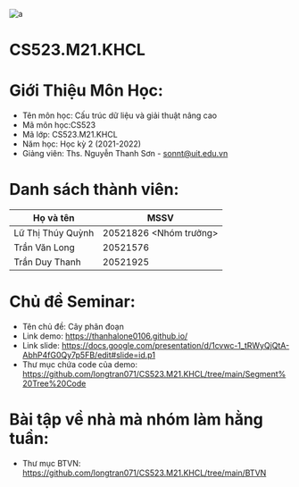 ![a](https://user-images.githubusercontent.com/80948525/112105139-a1e3e600-8bde-11eb-85df-d94604713122.png)
# CS523.M21.KHCL
# Giới Thiệu Môn Học:
* Tên môn học: Cấu trúc dữ liệu và giải thuật nâng cao 
* Mã môn học:CS523
* Mã lớp: CS523.M21.KHCL
* Năm học: Học kỳ 2 (2021-2022)
* Giảng viên: Ths. Nguyễn Thanh Sơn - sonnt@uit.edu.vn
# Danh sách thành viên:
| Họ và tên  | MSSV |
| ------------- | ------------- |
| Lữ Thị Thúy Quỳnh  | 20521826 <Nhóm trưởng> |
| Trần Văn Long  | 20521576  |
| Trần Duy Thanh  | 20521925 |
# Chủ đề Seminar:
* Tên chủ đề: Cây phân đoạn 
* Link demo:  https://thanhalone0106.github.io/
* Link slide: https://docs.google.com/presentation/d/1cvwc-1_tRWyQjQtA-AbhP4fG0Qy7p5FB/edit#slide=id.p1
* Thư mục chứa code của demo: https://github.com/longtran071/CS523.M21.KHCL/tree/main/Segment%20Tree%20Code
# Bài tập về nhà mà nhóm làm hằng tuần:
* Thư mục BTVN: https://github.com/longtran071/CS523.M21.KHCL/tree/main/BTVN
